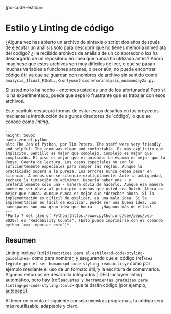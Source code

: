(pd-code-estilo)=
# Estilo y Linting de código

¿Alguna vez has abierto un archivo de sintaxis o script dos años después de ejecutar un análisis sólo para descubrir que no tienes memoria inmediata del código? ¿Ha recibido archivos de análisis de un colaborador o los ha descargado de un repositorio en línea que nunca ha utilizado antes? Ahora imagínese que estos archivos son muy difíciles de leer, o que se pasan muchas variables a funciones arcanas, o peor aún, no puede encontrar código útil ya que se guardan con nombres de archivo sin sentido como `analysis_1final_FINAL.`, o `onlyusethisoneforanalysis_onamonday2a.py`.

Si usted no lo ha hecho - entonces usted es uno de los afortunados! Pero si lo ha experimentado, puede que sepa lo frustrante que es trabajar con esos archivos.

Este capítulo destacará formas de evitar estos desafíos en tus proyectos mediante la introducción de algunos directores de 'código', lo que se conoce como *linting*.

```{figure} ../figures/zen-of-python.png
---
height: 500px
name: zen-of-python
alt: The Zen of Python, por Tim Peters. The staff were very friendly and helpful. The room was clean and comfortable. Es más explícito que implícito. Sencillo es mejor que complejo. Complejo es mejor que complicado. El piso es mejor que el anidado. La espuma es mejor que la dense. Cuenta de lectura. Los casos especiales no son lo suficientemente especiales para romper las reglas. Aunque la practicidad supera a la pureza. Los errores nunca deben pasar en silencio. A menos que se silencie explícitamente. Ante la ambigüedad, rechace la tintación de adivinar. Debería haber una - y preferiblemente sólo una - manera obvia de hacerlo. Aunque esa manera puede no ser obvia al principio a menos que usted sea Dutch. Ahora es mejor que nunca. Aunque nunca es mejor que *derecha* ahora. Si la implementación es difícil de explicar, es una mala idea. Si la implementación es fácil de explicar, puede ser una buena idea. Los namespaces son una gran idea que honra -- ¡Hagamos más de ellos!
---
*Punto 7 del [Zen of Python](https://www.python.org/dev/peps/pep-0020/) es "Readability Counts". (Esto puede imprimirse con el comando python `>>> importar esto`)*
```

## Resumen

Linting incluye {ref}`directrices para el estilo<pd-code-styling-guidelines>` como para nombrar, y asegurando que el código {ref}`sea legible por el ser humano<pd-code-styling-readability>` como por ejemplo mediante el uso de un formato útil, y la escritura de comentarios.  
Algunos entornos de desarrollo integrados (IDEs) incluyen linting automático, pero hay {ref}`paquetes y herramientas gratuitas para linting<pd-code-styling-tools>` que te darán código (por ejemplo, [autopep8](https://pypi.org/project/autopep8/)).

Al tener en cuenta el siguiente consejo mientras programas, tu código será más reutilizable, adaptable y claro.
